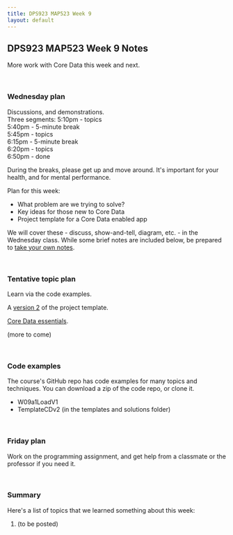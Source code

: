 ```yaml
---
title: DPS923 MAP523 Week 9
layout: default
---
```


## DPS923 MAP523 Week 9 Notes

More work with Core Data this week and next. 

<br>

### Wednesday plan

Discussions, and demonstrations.  
Three segments:
5:10pm - topics  
5:40pm - 5-minute break  
5:45pm - topics  
6:15pm - 5-minute break  
6:20pm - topics  
6:50pm - done  

During the breaks, please get up and move around. It's important for your health, and for mental performance. 

Plan for this week:
* What problem are we trying to solve?
* Key ideas for those new to Core Data 
* Project template for a Core Data enabled app 

We will cover these - discuss, show-and-tell, diagram, etc. - in the Wednesday class. While some brief notes are included below, be prepared to [take your own notes](/standards#taking-notes-in-class). 

<br>

### Tentative topic plan 

Learn via the code examples.

A [version 2](https://github.com/dps923/fall2019/tree/master/Templates_and_solutions) of the project template. 

[Core Data essentials](core-data-essentials). 

(more to come)

<br>

### Code examples

The course's GitHub repo has code examples for many topics and techniques. You can download a zip of the code repo, or clone it. 
* W09a1LoadV1
* TemplateCDv2 (in the templates and solutions folder)

<br>

### Friday plan

Work on the programming assignment, and get help from a classmate or the professor if you need it. 

<br>

### Summary

Here's a list of topics that we learned something about this week:
1. (to be posted)

<br>
